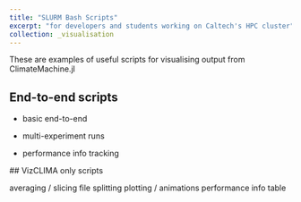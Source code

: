 ```yaml
---
title: "SLURM Bash Scripts"
excerpt: "for developers and students working on Caltech's HPC cluster"
collection: _visualisation
---
```


These are examples of useful scripts for visualising output from ClimateMachine.jl

## End-to-end scripts

- basic end-to-end

- multi-experiment runs

- performance info tracking



## VizCLIMA only scripts








averaging / slicing
file splitting
plotting / animations
performance info table
